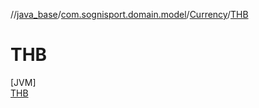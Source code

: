 //[java_base](../../../../index.md)/[com.sognisport.domain.model](../../index.md)/[Currency](../index.md)/[THB](index.md)

# THB

[JVM]\
[THB](index.md)
